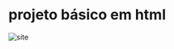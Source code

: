 <h1>projeto básico em html</h1>

![site](https://user-images.githubusercontent.com/102833737/235534512-0354c5e5-b013-4127-b334-e36347be2b47.png)
